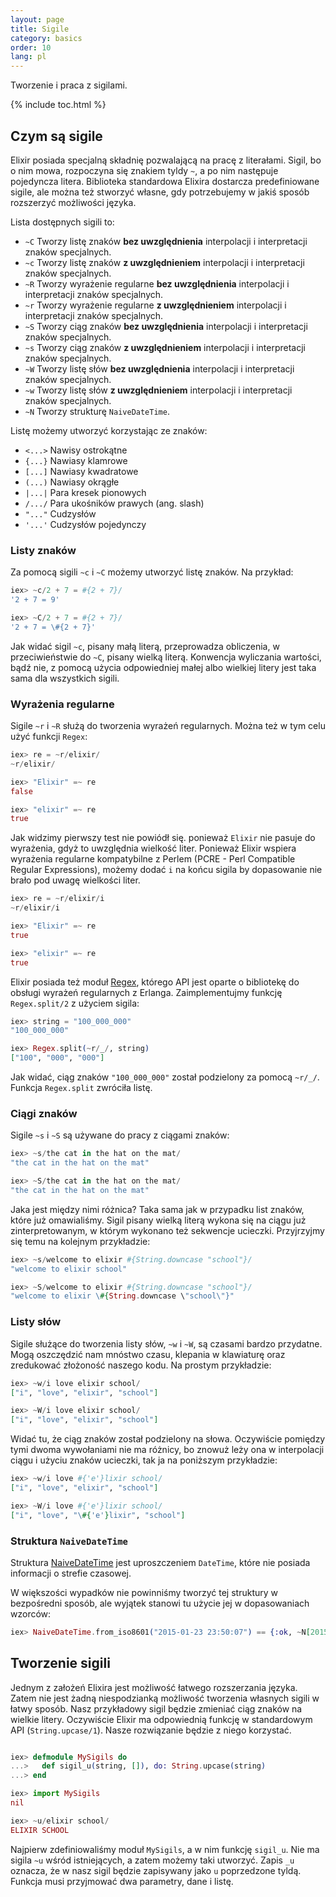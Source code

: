 ```yaml
---
layout: page
title: Sigile
category: basics
order: 10
lang: pl
---
```


Tworzenie i praca z sigilami.

{% include toc.html %}

## Czym są sigile

Elixir posiada specjalną składnię pozwalającą na pracę z literałami. Sigil, bo o nim mowa,  rozpoczyna się znakiem tyldy `~`, a po nim następuje pojedyncza litera. Biblioteka standardowa Elixira dostarcza predefiniowane sigile, ale można też stworzyć własne, gdy potrzebujemy w jakiś sposób rozszerzyć możliwości języka. 

Lista dostępnych sigili to:

  - `~C` Tworzy listę znaków **bez uwzględnienia** interpolacji i interpretacji znaków specjalnych.
  - `~c` Tworzy listę znaków **z uwzględnieniem** interpolacji i interpretacji znaków specjalnych.
  - `~R` Tworzy wyrażenie regularne **bez uwzględnienia** interpolacji i interpretacji znaków specjalnych.
  - `~r` Tworzy wyrażenie regularne **z uwzględnieniem** interpolacji i interpretacji znaków specjalnych.
  - `~S` Tworzy ciąg znaków **bez uwzględnienia** interpolacji i interpretacji znaków specjalnych.
  - `~s` Tworzy ciąg znaków **z uwzględnieniem** interpolacji i interpretacji znaków specjalnych.
  - `~W` Tworzy listę słów **bez uwzględnienia** interpolacji i interpretacji znaków specjalnych.
  - `~w` Tworzy listę słów **z uwzględnieniem** interpolacji i interpretacji znaków specjalnych.
  - `~N` Tworzy strukturę `NaiveDateTime`.

Listę możemy utworzyć korzystając ze znaków:

  - `<...>` Nawisy ostrokątne
  - `{...}` Nawiasy klamrowe
  - `[...]` Nawiasy kwadratowe
  - `(...)` Nawiasy okrągłe
  - `|...|` Para kresek pionowych
  - `/.../` Para ukośników prawych (ang. slash)
  - `"..."` Cudzysłów
  - `'...'` Cudzysłów pojedynczy

### Listy znaków

Za pomocą sigili `~c` i `~C` możemy utworzyć listę znaków. Na przykład:

```elixir
iex> ~c/2 + 7 = #{2 + 7}/
'2 + 7 = 9'

iex> ~C/2 + 7 = #{2 + 7}/
'2 + 7 = \#{2 + 7}'
```

Jak widać sigil `~c`, pisany małą literą, przeprowadza obliczenia, w przeciwieństwie do `~C`, pisany wielką literą. Konwencja wyliczania wartości, bądź nie, z pomocą użycia odpowiedniej małej albo wielkiej litery jest taka sama dla wszystkich sigili.

### Wyrażenia regularne

Sigile `~r` i `~R` służą do tworzenia wyrażeń regularnych. Można też w tym celu użyć funkcji `Regex`:

```elixir
iex> re = ~r/elixir/
~r/elixir/

iex> "Elixir" =~ re
false

iex> "elixir" =~ re
true
```

Jak widzimy pierwszy test nie powiódł się. ponieważ `Elixir` nie pasuje do wyrażenia, gdyż to uwzględnia wielkość liter. Ponieważ Elixir wspiera wyrażenia regularne kompatybilne z Perlem (PCRE - Perl Compatible Regular Expressions), możemy dodać `i` na końcu sigila by dopasowanie nie brało pod uwagę wielkości liter. 

```elixir
iex> re = ~r/elixir/i
~r/elixir/i

iex> "Elixir" =~ re
true

iex> "elixir" =~ re
true
```

Elixir posiada też moduł [Regex](http://elixir-lang.org/docs/stable/elixir/Regex.html), którego API jest oparte o 
bibliotekę do obsługi wyrażeń  regularnych z Erlanga. Zaimplementujmy funkcję `Regex.split/2` z użyciem sigila:  

```elixir
iex> string = "100_000_000"
"100_000_000"

iex> Regex.split(~r/_/, string)
["100", "000", "000"]
```

Jak widać, ciąg znaków  `"100_000_000"` został podzielony za pomocą `~r/_/`. Funkcja `Regex.split` zwróciła listę.

### Ciągi znaków

Sigile `~s` i `~S` są używane do pracy z ciągami znaków:

```elixir
iex> ~s/the cat in the hat on the mat/
"the cat in the hat on the mat"

iex> ~S/the cat in the hat on the mat/
"the cat in the hat on the mat"
```
Jaka jest między nimi różnica? Taka sama jak w przypadku list znaków, które już omawialiśmy. Sigil pisany wielką literą wykona się na ciągu już zinterpretowanym, w którym wykonano też sekwencje ucieczki. Przyjrzyjmy się temu na kolejnym przykładzie:

```elixir
iex> ~s/welcome to elixir #{String.downcase "school"}/
"welcome to elixir school"

iex> ~S/welcome to elixir #{String.downcase "school"}/
"welcome to elixir \#{String.downcase \"school\"}"
```

### Listy słów

Sigile służące do tworzenia listy słów, `~w` i `~W`, są czasami bardzo przydatne. Mogą oszczędzić nam mnóstwo czasu, klepania w klawiaturę oraz zredukować złożoność naszego kodu. Na prostym przykładzie:

```elixir
iex> ~w/i love elixir school/
["i", "love", "elixir", "school"]

iex> ~W/i love elixir school/
["i", "love", "elixir", "school"]
```

Widać tu, że ciąg znaków został podzielony na słowa. Oczywiście pomiędzy tymi dwoma wywołaniami nie ma różnicy, bo znowuż leży ona w interpolacji ciągu i użyciu znaków ucieczki, tak ja na poniższym przykładzie:

```elixir
iex> ~w/i love #{'e'}lixir school/
["i", "love", "elixir", "school"]

iex> ~W/i love #{'e'}lixir school/
["i", "love", "\#{'e'}lixir", "school"]
```

### Struktura `NaiveDateTime`

Struktura [NaiveDateTime](http://elixir-lang.org/docs/stable/elixir/NaiveDateTime.html) jest uproszczeniem `DateTime`, które nie posiada informacji o strefie czasowej.

W większości wypadków nie powinniśmy tworzyć tej struktury w bezpośredni sposób, ale wyjątek stanowi tu użycie jej w dopasowaniach wzorców:

```elixir
iex> NaiveDateTime.from_iso8601("2015-01-23 23:50:07") == {:ok, ~N[2015-01-23 23:50:07]}
```

## Tworzenie sigili

Jednym z założeń Elixira jest możliwość łatwego rozszerzania języka. Zatem nie jest żadną niespodzianką możliwość tworzenia własnych sigili w łatwy sposób. Nasz przykładowy sigil będzie zmieniać ciąg znaków na wielkie litery. Oczywiście Elixir ma odpowiednią funkcję w standardowym API (`String.upcase/1`). Nasze rozwiązanie będzie z niego korzystać.

```elixir

iex> defmodule MySigils do
...>   def sigil_u(string, []), do: String.upcase(string)
...> end

iex> import MySigils
nil

iex> ~u/elixir school/
ELIXIR SCHOOL
```

Najpierw zdefiniowaliśmy moduł `MySigils`, a w nim funkcję `sigil_u`. Nie ma sigila `~u` wśród istniejących, a zatem możemy taki utworzyć. Zapis `_u` oznacza, że w nasz sigil będzie zapisywany jako `u` poprzedzone tyldą. Funkcja musi przyjmować dwa parametry, dane i listę. 
